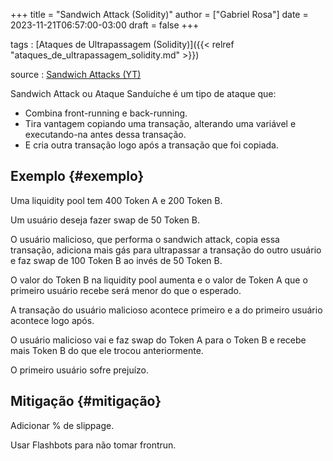 +++
title = "Sandwich Attack (Solidity)"
author = ["Gabriel Rosa"]
date = 2023-11-21T06:57:00-03:00
draft = false
+++

tags
: [Ataques de Ultrapassagem (Solidity)]({{< relref "ataques_de_ultrapassagem_solidity.md" >}})

source
: [Sandwich Attacks (YT)](https://www.youtube.com/watch?v=DRZogmD647U&t=18561s)

Sandwich Attack ou Ataque Sanduíche é um tipo de ataque que:

-   Combina front-running e back-running.
-   Tira vantagem copiando uma transação, alterando uma variável e executando-na antes dessa transação.
-   E cria outra transação logo após a transação que foi copiada.


## Exemplo {#exemplo}

Uma liquidity pool tem 400 Token A e 200 Token B.

Um usuário deseja fazer swap de 50 Token B.

O usuário malicioso, que performa o sandwich attack, copia essa transação, adiciona mais gás para ultrapassar a transação do outro usuário e faz swap de 100 Token B ao invés de 50 Token B.

O valor do Token B na liquidity pool aumenta e o valor de Token A que o primeiro usuário recebe será menor do que o esperado.

A transação do usuário malicioso acontece primeiro e a do primeiro usuário acontece logo após.

O usuário malicioso vai e faz swap do Token A para o Token B e recebe mais Token B do que ele trocou anteriormente.

O primeiro usuário sofre prejuízo.


## Mitigação {#mitigação}

Adicionar % de slippage.

Usar Flashbots para não tomar frontrun.
